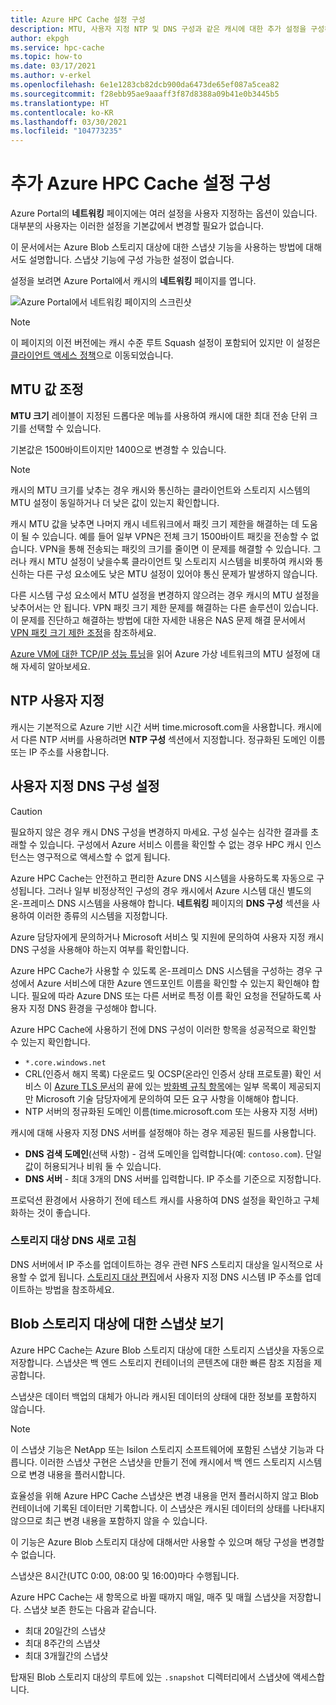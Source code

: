 ```yaml
---
title: Azure HPC Cache 설정 구성
description: MTU, 사용자 지정 NTP 및 DNS 구성과 같은 캐시에 대한 추가 설정을 구성하는 방법과 Azure Blob 스토리지 대상에서 Express 스냅샷에 액세스하는 방법에 대해 설명합니다.
author: ekpgh
ms.service: hpc-cache
ms.topic: how-to
ms.date: 03/17/2021
ms.author: v-erkel
ms.openlocfilehash: 6e1e1283cb82dcb900da6473de65ef087a5cea82
ms.sourcegitcommit: f28ebb95ae9aaaff3f87d8388a09b41e0b3445b5
ms.translationtype: HT
ms.contentlocale: ko-KR
ms.lasthandoff: 03/30/2021
ms.locfileid: "104773235"
---
```

# <a name="configure-additional-azure-hpc-cache-settings"></a>추가 Azure HPC Cache 설정 구성

Azure Portal의 **네트워킹** 페이지에는 여러 설정을 사용자 지정하는 옵션이 있습니다. 대부분의 사용자는 이러한 설정을 기본값에서 변경할 필요가 없습니다.

이 문서에서는 Azure Blob 스토리지 대상에 대한 스냅샷 기능을 사용하는 방법에 대해서도 설명합니다. 스냅샷 기능에 구성 가능한 설정이 없습니다.

설정을 보려면 Azure Portal에서 캐시의 **네트워킹** 페이지를 엽니다.

![Azure Portal에서 네트워킹 페이지의 스크린샷](media/networking-page.png)

> [!NOTE]
> 이 페이지의 이전 버전에는 캐시 수준 루트 Squash 설정이 포함되어 있지만 이 설정은 [클라이언트 액세스 정책](access-policies.md)으로 이동되었습니다.

<!-- >> [!TIP]
> The [Managing Azure HPC Cache video](https://azure.microsoft.com/resources/videos/managing-hpc-cache/) shows the networking page and its settings. -->

## <a name="adjust-mtu-value"></a>MTU 값 조정
<!-- linked from troubleshoot-nas article -->

**MTU 크기** 레이블이 지정된 드롭다운 메뉴를 사용하여 캐시에 대한 최대 전송 단위 크기를 선택할 수 있습니다.

기본값은 1500바이트이지만 1400으로 변경할 수 있습니다.

> [!NOTE]
> 캐시의 MTU 크기를 낮추는 경우 캐시와 통신하는 클라이언트와 스토리지 시스템의 MTU 설정이 동일하거나 더 낮은 값이 있는지 확인합니다.

캐시 MTU 값을 낮추면 나머지 캐시 네트워크에서 패킷 크기 제한을 해결하는 데 도움이 될 수 있습니다. 예를 들어 일부 VPN은 전체 크기 1500바이트 패킷을 전송할 수 없습니다. VPN을 통해 전송되는 패킷의 크기를 줄이면 이 문제를 해결할 수 있습니다. 그러나 캐시 MTU 설정이 낮을수록 클라이언트 및 스토리지 시스템을 비롯하여 캐시와 통신하는 다른 구성 요소에도 낮은 MTU 설정이 있어야 통신 문제가 발생하지 않습니다.

다른 시스템 구성 요소에서 MTU 설정을 변경하지 않으려는 경우 캐시의 MTU 설정을 낮추어서는 안 됩니다. VPN 패킷 크기 제한 문제를 해결하는 다른 솔루션이 있습니다. 이 문제를 진단하고 해결하는 방법에 대한 자세한 내용은 NAS 문제 해결 문서에서 [VPN 패킷 크기 제한 조정](troubleshoot-nas.md#adjust-vpn-packet-size-restrictions)을 참조하세요.

[Azure VM에 대한 TCP/IP 성능 튜닝](../virtual-network/virtual-network-tcpip-performance-tuning.md)을 읽어 Azure 가상 네트워크의 MTU 설정에 대해 자세히 알아보세요.

## <a name="customize-ntp"></a>NTP 사용자 지정

캐시는 기본적으로 Azure 기반 시간 서버 time.microsoft.com을 사용합니다. 캐시에서 다른 NTP 서버를 사용하려면 **NTP 구성** 섹션에서 지정합니다. 정규화된 도메인 이름 또는 IP 주소를 사용합니다.

## <a name="set-a-custom-dns-configuration"></a>사용자 지정 DNS 구성 설정

> [!CAUTION]
> 필요하지 않은 경우 캐시 DNS 구성을 변경하지 마세요. 구성 실수는 심각한 결과를 초래할 수 있습니다. 구성에서 Azure 서비스 이름을 확인할 수 없는 경우 HPC 캐시 인스턴스는 영구적으로 액세스할 수 없게 됩니다.

Azure HPC Cache는 안전하고 편리한 Azure DNS 시스템을 사용하도록 자동으로 구성됩니다. 그러나 일부 비정상적인 구성의 경우 캐시에서 Azure 시스템 대신 별도의 온-프레미스 DNS 시스템을 사용해야 합니다. **네트워킹** 페이지의 **DNS 구성** 섹션을 사용하여 이러한 종류의 시스템을 지정합니다.

Azure 담당자에게 문의하거나 Microsoft 서비스 및 지원에 문의하여 사용자 지정 캐시 DNS 구성을 사용해야 하는지 여부를 확인합니다.

Azure HPC Cache가 사용할 수 있도록 온-프레미스 DNS 시스템을 구성하는 경우 구성에서 Azure 서비스에 대한 Azure 엔드포인트 이름을 확인할 수 있는지 확인해야 합니다. 필요에 따라 Azure DNS 또는 다른 서버로 특정 이름 확인 요청을 전달하도록 사용자 지정 DNS 환경을 구성해야 합니다.

Azure HPC Cache에 사용하기 전에 DNS 구성이 이러한 항목을 성공적으로 확인할 수 있는지 확인합니다.

* ``*.core.windows.net``
* CRL(인증서 해지 목록) 다운로드 및 OCSP(온라인 인증서 상태 프로토콜) 확인 서비스 이 [Azure TLS 문서](../security/fundamentals/tls-certificate-changes.md)의 끝에 있는 [방화벽 규칙 항목](../security/fundamentals/tls-certificate-changes.md#will-this-change-affect-me)에는 일부 목록이 제공되지만 Microsoft 기술 담당자에게 문의하여 모든 요구 사항을 이해해야 합니다.
* NTP 서버의 정규화된 도메인 이름(time.microsoft.com 또는 사용자 지정 서버)

캐시에 대해 사용자 지정 DNS 서버를 설정해야 하는 경우 제공된 필드를 사용합니다.

* **DNS 검색 도메인**(선택 사항) - 검색 도메인을 입력합니다(예: ``contoso.com``). 단일 값이 허용되거나 비워 둘 수 있습니다.
* **DNS 서버** - 최대 3개의 DNS 서버를 입력합니다. IP 주소를 기준으로 지정합니다.

<!-- 
  > [!NOTE]
  > The cache will use only the first DNS server it successfully finds. -->

프로덕션 환경에서 사용하기 전에 테스트 캐시를 사용하여 DNS 설정을 확인하고 구체화하는 것이 좋습니다.

### <a name="refresh-storage-target-dns"></a>스토리지 대상 DNS 새로 고침

DNS 서버에서 IP 주소를 업데이트하는 경우 관련 NFS 스토리지 대상을 일시적으로 사용할 수 없게 됩니다. [스토리지 대상 편집](hpc-cache-edit-storage.md#update-ip-address-custom-dns-configurations-only)에서 사용자 지정 DNS 시스템 IP 주소를 업데이트하는 방법을 참조하세요.

## <a name="view-snapshots-for-blob-storage-targets"></a>Blob 스토리지 대상에 대한 스냅샷 보기

Azure HPC Cache는 Azure Blob 스토리지 대상에 대한 스토리지 스냅샷을 자동으로 저장합니다. 스냅샷은 백 엔드 스토리지 컨테이너의 콘텐츠에 대한 빠른 참조 지점을 제공합니다.

스냅샷은 데이터 백업의 대체가 아니라 캐시된 데이터의 상태에 대한 정보를 포함하지 않습니다.

> [!NOTE]
> 이 스냅샷 기능은 NetApp 또는 Isilon 스토리지 소프트웨어에 포함된 스냅샷 기능과 다릅니다. 이러한 스냅샷 구현은 스냅샷을 만들기 전에 캐시에서 백 엔드 스토리지 시스템으로 변경 내용을 플러시합니다.
>
> 효율성을 위해 Azure HPC Cache 스냅샷은 변경 내용을 먼저 플러시하지 않고 Blob 컨테이너에 기록된 데이터만 기록합니다. 이 스냅샷은 캐시된 데이터의 상태를 나타내지 않으므로 최근 변경 내용을 포함하지 않을 수 있습니다.

이 기능은 Azure Blob 스토리지 대상에 대해서만 사용할 수 있으며 해당 구성을 변경할 수 없습니다.

스냅샷은 8시간(UTC 0:00, 08:00 및 16:00)마다 수행됩니다.

Azure HPC Cache는 새 항목으로 바뀔 때까지 매일, 매주 및 매월 스냅샷을 저장합니다. 스냅샷 보존 한도는 다음과 같습니다.

* 최대 20일간의 스냅샷
* 최대 8주간의 스냅샷
* 최대 3개월간의 스냅샷

탑재된 Blob 스토리지 대상의 루트에 있는 `.snapshot` 디렉터리에서 스냅샷에 액세스합니다.
